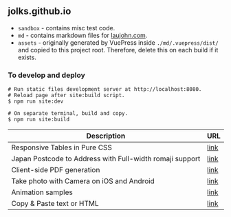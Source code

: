 ## jolks.github.io
* `sandbox` - contains misc test code.
* `md` - contains markdown files for [laujohn.com](http://laujohn.com).
* `assets` - originally generated by VuePress inside `./md/.vuepress/dist/` and copied to this project root. Therefore, delete this on each build if it exists.

### To develop and deploy
```
# Run static files development server at http://localhost:8080.
# Reload page after site:build script.
$ npm run site:dev

# On separate terminal, build and copy.
$ npm run site:build
```

Description | URL
------------ | -------------
Responsive Tables in Pure CSS | [link](https://jolks.github.io/sandbox/responsive_table.html)
Japan Postcode to Address with Full-width romaji support | [link](https://jolks.github.io/sandbox/jp_postcode2address.html)
Client-side PDF generation | [link](https://jolks.github.io/sandbox/pdf.html)
Take photo with Camera on iOS and Android | [link](https://jolks.github.io/sandbox/camera.html)
Animation samples | [link](https://jolks.github.io/sandbox/animation.html)
Copy & Paste text or HTML | [link](https://jolks.github.io/sandbox/copy_paste.html)
